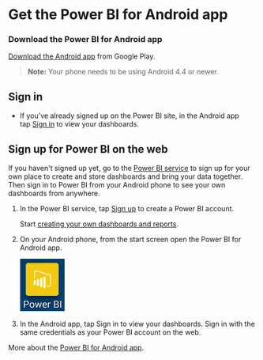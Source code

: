 <properties 
   pageTitle="Get the Power BI for Android app"
   description="Get the Power BI for Android app"
   services="powerbi" 
   documentationCenter="" 
   authors="maggiesMSFT" 
   manager="mblythe" 
   editor=""
   tags=""/>
 
<tags
   ms.service="powerbi"
   ms.devlang="NA"
   ms.topic="article"
   ms.tgt_pltfrm="NA"
   ms.workload="powerbi"
   ms.date="11/13/2015"
   ms.author="maggies"/>

# Get the Power BI for Android app

### Download the Power BI for Android app

[Download the Android app](http://go.microsoft.com/fwlink/?LinkID=544867) from Google Play.

>**Note:** Your phone needs to be using Android 4.4 or newer.

## Sign in

-   If you've already signed up on the Power BI site, in the Android app tap [Sign in](http://go.microsoft.com/fwlink/?LinkId=522061) to view your dashboards.

## Sign up for Power BI on the web

If you haven't signed up yet, go to the [Power BI service](http://powerbi.com/) to sign up for your own place to create and store dashboards and bring your data together. Then sign in to Power BI from your Android phone to see your own dashboards from anywhere.

1.  In the Power BI service, tap [Sign up](http://go.microsoft.com/fwlink/?LinkID=513879) to create a Power BI account.

    Start [creating your own dashboards and reports](powerbi-service-get-started.md).

2.  On your Android phone, from the start screen open the Power BI for Android app.

    ![](media/powerbi-mobile-get-the-power-bi-for-android-app/PBI_Andr_StartIconSm.png)

3.  In the Android app, tap Sign in to view your dashboards. Sign in with the same credentials as your Power BI account on the web.

More about the [Power BI for Android app](powerbi-mobile-android-app-get-started.md).
